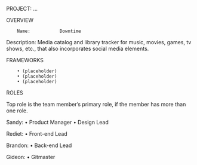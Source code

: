 
PROJECT:
...

OVERVIEW

		Name:			Downtime
Description:		Media catalog and library tracker for music, movies, games,
				tv shows, etc., that also incorporates social media elements.

FRAMEWORKS

		• (placeholder)
		• (placeholder)
		• (placeholder)

ROLES

Top role is the team member’s primary role, if the member has more than one role.

Sandy:
• Product Manager
• Design Lead

Rediet:
• Front-end Lead

Brandon:
	• Back-end Lead

Gideon:
• Gitmaster


